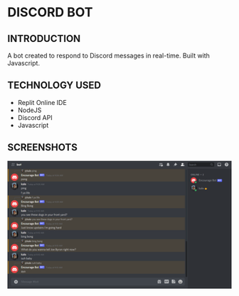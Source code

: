# DISCORD BOT

## INTRODUCTION
A bot created to respond to Discord messages in real-time. Built with Javascript.

## TECHNOLOGY USED
- Replit Online IDE  
- NodeJS
- Discord API
- Javascript

## SCREENSHOTS
![Screen1](https://github.com/kyledeguzmanx/fDev-Bot-DiscordBot1/blob/main/images/screen1.png)
